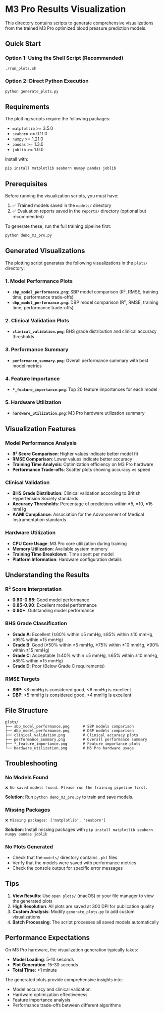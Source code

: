 # M3 Pro Results Visualization

This directory contains scripts to generate comprehensive visualizations from the trained M3 Pro optimized blood pressure prediction models.

## Quick Start

### Option 1: Using the Shell Script (Recommended)
```bash
./run_plots.sh
```

### Option 2: Direct Python Execution
```bash
python generate_plots.py
```

## Requirements

The plotting scripts require the following packages:
- `matplotlib` >= 3.5.0
- `seaborn` >= 0.11.0
- `numpy` >= 1.21.0
- `pandas` >= 1.3.0
- `joblib` >= 1.0.0

Install with:
```bash
pip install matplotlib seaborn numpy pandas joblib
```

## Prerequisites

Before running the visualization scripts, you must have:
1. ✅ Trained models saved in the `models/` directory
2. ✅ Evaluation reports saved in the `reports/` directory (optional but recommended)

To generate these, run the full training pipeline first:
```bash
python demo_m3_pro.py
```

## Generated Visualizations

The plotting script generates the following visualizations in the `plots/` directory:

### 1. Model Performance Plots
- **`sbp_model_performance.png`**: SBP model comparison (R², RMSE, training time, performance trade-offs)
- **`dbp_model_performance.png`**: DBP model comparison (R², RMSE, training time, performance trade-offs)

### 2. Clinical Validation Plots
- **`clinical_validation.png`**: BHS grade distribution and clinical accuracy thresholds

### 3. Performance Summary
- **`performance_summary.png`**: Overall performance summary with best model metrics

### 4. Feature Importance
- **`*_feature_importance.png`**: Top 20 feature importances for each model

### 5. Hardware Utilization
- **`hardware_utilization.png`**: M3 Pro hardware utilization summary

## Visualization Features

### Model Performance Analysis
- **R² Score Comparison**: Higher values indicate better model fit
- **RMSE Comparison**: Lower values indicate better accuracy
- **Training Time Analysis**: Optimization efficiency on M3 Pro hardware
- **Performance Trade-offs**: Scatter plots showing accuracy vs speed

### Clinical Validation
- **BHS Grade Distribution**: Clinical validation according to British Hypertension Society standards
- **Accuracy Thresholds**: Percentage of predictions within ±5, ±10, ±15 mmHg
- **AAMI Compliance**: Association for the Advancement of Medical Instrumentation standards

### Hardware Utilization
- **CPU Core Usage**: M3 Pro core utilization during training
- **Memory Utilization**: Available system memory
- **Training Time Breakdown**: Time spent per model
- **Platform Information**: Hardware configuration details

## Understanding the Results

### R² Score Interpretation
- **0.80-0.85**: Good model performance
- **0.85-0.90**: Excellent model performance
- **0.90+**: Outstanding model performance

### BHS Grade Classification
- **Grade A**: Excellent (≥60% within ±5 mmHg, ≥85% within ±10 mmHg, ≥95% within ±15 mmHg)
- **Grade B**: Good (≥50% within ±5 mmHg, ≥75% within ±10 mmHg, ≥90% within ±15 mmHg)
- **Grade C**: Acceptable (≥40% within ±5 mmHg, ≥65% within ±10 mmHg, ≥85% within ±15 mmHg)
- **Grade D**: Poor (Below Grade C requirements)

### RMSE Targets
- **SBP**: <8 mmHg is considered good, <6 mmHg is excellent
- **DBP**: <5 mmHg is considered good, <4 mmHg is excellent

## File Structure

```
plots/
├── sbp_model_performance.png      # SBP models comparison
├── dbp_model_performance.png      # DBP models comparison
├── clinical_validation.png        # Clinical accuracy plots
├── performance_summary.png        # Overall performance summary
├── *_feature_importance.png       # Feature importance plots
└── hardware_utilization.png       # M3 Pro hardware usage
```

## Troubleshooting

### No Models Found
```
❌ No saved models found. Please run the training pipeline first.
```
**Solution**: Run `python demo_m3_pro.py` to train and save models.

### Missing Packages
```
❌ Missing packages: ['matplotlib', 'seaborn']
```
**Solution**: Install missing packages with `pip install matplotlib seaborn numpy pandas joblib`

### No Plots Generated
- Check that the `models/` directory contains `.pkl` files
- Verify that the models were saved with performance metrics
- Check the console output for specific error messages

## Tips

1. **View Results**: Use `open plots/` (macOS) or your file manager to view the generated plots
2. **High Resolution**: All plots are saved at 300 DPI for publication quality
3. **Custom Analysis**: Modify `generate_plots.py` to add custom visualizations
4. **Batch Processing**: The script processes all saved models automatically

## Performance Expectations

On M3 Pro hardware, the visualization generation typically takes:
- **Model Loading**: 5-10 seconds
- **Plot Generation**: 15-30 seconds
- **Total Time**: <1 minute

The generated plots provide comprehensive insights into:
- Model accuracy and clinical validation
- Hardware optimization effectiveness
- Feature importance analysis
- Performance trade-offs between different algorithms
